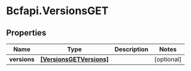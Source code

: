 # Bcfapi.VersionsGET

## Properties
Name | Type | Description | Notes
------------ | ------------- | ------------- | -------------
**versions** | [**[VersionsGETVersions]**](VersionsGETVersions.md) |  | [optional] 


